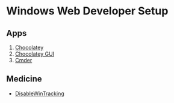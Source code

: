 # Windows Web Developer Setup

## Apps

1. [Chocolatey](https://chocolatey.org/install)
2. [Chocolatey GUI](https://chocolatey.org/packages/ChocolateyGUI)
3. [Cmder](https://chocolatey.org/packages/Cmder)

## Medicine

- [DisableWinTracking](https://github.com/10se1ucgo/DisableWinTracking)
